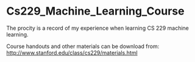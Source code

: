 # Cs229_Machine_Learning_Course
The procity is a record of my experience when learning CS 229 machine learning.

Course handouts and other materials can be download from:
http://www.stanford.edu/class/cs229/materials.html
